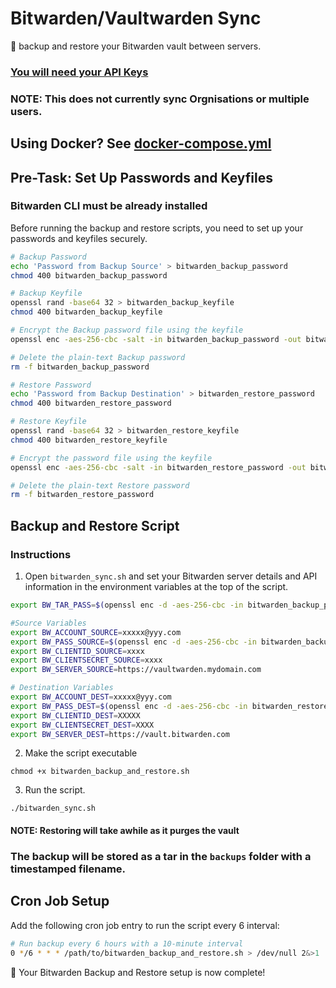 # Bitwarden/Vaultwarden Sync

🔐 backup and restore your Bitwarden vault between servers.

### [You will need your API Keys](https://bitwarden.com/help/personal-api-key/)

### NOTE: This does not currently sync Orgnisations or multiple users.

## Using Docker? See [docker-compose.yml](https://github.com/martadams89/bitwarden-sync/blob/main/docker/docker-compose.yml)

## Pre-Task: Set Up Passwords and Keyfiles

### Bitwarden CLI must be already installed

Before running the backup and restore scripts, you need to set up your passwords and keyfiles securely.

```bash
# Backup Password
echo 'Password from Backup Source' > bitwarden_backup_password
chmod 400 bitwarden_backup_password

# Backup Keyfile
openssl rand -base64 32 > bitwarden_backup_keyfile
chmod 400 bitwarden_backup_keyfile

# Encrypt the Backup password file using the keyfile
openssl enc -aes-256-cbc -salt -in bitwarden_backup_password -out bitwarden_backup_password.enc -pass file:bitwarden_backup_keyfile

# Delete the plain-text Backup password
rm -f bitwarden_backup_password

# Restore Password
echo 'Password from Backup Destination' > bitwarden_restore_password
chmod 400 bitwarden_restore_password

# Restore Keyfile
openssl rand -base64 32 > bitwarden_restore_keyfile
chmod 400 bitwarden_restore_keyfile

# Encrypt the password file using the keyfile
openssl enc -aes-256-cbc -salt -in bitwarden_restore_password -out bitwarden_restore_password.enc -pass file:bitwarden_restore_keyfile

# Delete the plain-text Restore password
rm -f bitwarden_restore_password
```

## Backup and Restore Script

### Instructions
1. Open `bitwarden_sync.sh` and set your Bitwarden server details and API information in the environment variables at the top of the script.

```bash
export BW_TAR_PASS=$(openssl enc -d -aes-256-cbc -in bitwarden_backup_password.enc -pass file:bitwarden_backup_keyfile)

#Source Variables
export BW_ACCOUNT_SOURCE=xxxxx@yyy.com
export BW_PASS_SOURCE=$(openssl enc -d -aes-256-cbc -in bitwarden_backup_password.enc -pass file:bitwarden_backup_keyfile)
export BW_CLIENTID_SOURCE=xxxx
export BW_CLIENTSECRET_SOURCE=xxxx
export BW_SERVER_SOURCE=https://vaultwarden.mydomain.com

# Destination Variables
export BW_ACCOUNT_DEST=xxxxx@yyy.com
export BW_PASS_DEST=$(openssl enc -d -aes-256-cbc -in bitwarden_restore_password.enc -pass file:bitwarden_restore_keyfile)
export BW_CLIENTID_DEST=XXXXX
export BW_CLIENTSECRET_DEST=XXXX
export BW_SERVER_DEST=https://vault.bitwarden.com
```

2. Make the script executable
```
chmod +x bitwarden_backup_and_restore.sh
```

3. Run the script.
```
./bitwarden_sync.sh
```

#### NOTE: Restoring will take awhile as it purges the vault

### The backup will be stored as a tar in the `backups` folder with a timestamped filename.

## Cron Job Setup

Add the following cron job entry to run the script every 6 interval:

```bash
# Run backup every 6 hours with a 10-minute interval
0 */6 * * * /path/to/bitwarden_backup_and_restore.sh > /dev/null 2&>1
```

🚀 Your Bitwarden Backup and Restore setup is now complete!
